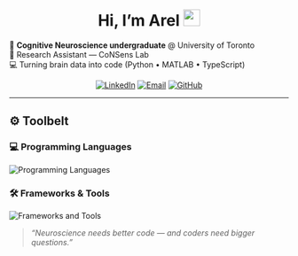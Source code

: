 <!-- README.md — Arel Baha Encin -->

<h1 align="center">Hi, I’m Arel <img src="https://media.giphy.com/media/hvRJCLFzcasrR4ia7z/giphy.gif" width="30"></h1>

<p align="left">
  🧠  <strong>Cognitive Neuroscience undergraduate</strong> @ University of Toronto<br/>
  🔬  Research Assistant — CoNSens Lab <br/>
  💻  Turning brain data into code (Python • MATLAB • TypeScript)
</p>

<div align="center">
  <a href="https://www.linkedin.com/in/arelbahaencin/"><img alt="LinkedIn" src="https://skillicons.dev/icons?i=linkedin"></a>
  <a href="mailto:arel.encin@mail.utoronto.ca"><img alt="Email" src="https://skillicons.dev/icons?i=gmail"></a>
  <a href="https://github.com/arelbahaencin"><img alt="GitHub" src="https://skillicons.dev/icons?i=github"></a>
</div>

---

## ⚙️ Toolbelt

### 💻 Programming Languages
<p align="left">
  <img src="https://skillicons.dev/icons?i=python,c,javascript,typescript,r,matlab,bash&perline=8" alt="Programming Languages" />
</p>

### 🛠️ Frameworks & Tools
<p align="left">
  <img src="https://skillicons.dev/icons?i=react,figma,pytorch,tensorflow,sklearn,docker,git,aws,cloudflare,office&perline=8" alt="Frameworks and Tools" />
</p>

> <em>“Neuroscience needs better code — and coders need bigger questions.”</em>
